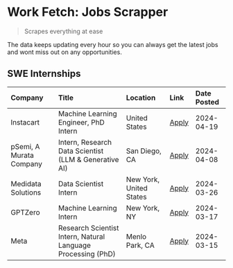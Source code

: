 # Work Fetch: Jobs Scrapper
> Scrapes everything at ease

The data keeps updating every hour so you can always get the latest jobs and wont miss out on any opportunities.

## SWE Internships
<!--START_SECTION:workfetch-->
| Company                 | Title                                                        | Location                | Link                                                                                                                                                                                                                                                                       | Date Posted   |
|:------------------------|:-------------------------------------------------------------|:------------------------|:---------------------------------------------------------------------------------------------------------------------------------------------------------------------------------------------------------------------------------------------------------------------------|:--------------|
| Instacart               | Machine Learning Engineer, PhD Intern                        | United States           | [Apply](https://www.linkedin.com/jobs/view/machine-learning-engineer-phd-intern-at-instacart-3901991739?position=2&pageNum=0&refId=4h3LTeSz1yjtkQgllJREhQ%3D%3D&trackingId=6a667SWU9Sxg1db98X42ig%3D%3D&trk=public_jobs_jserp-result_search-card)                          | 2024-04-19    |
| pSemi, A Murata Company | Intern, Research Data Scientist (LLM & Generative AI)        | San Diego, CA           | [Apply](https://www.linkedin.com/jobs/view/intern-research-data-scientist-llm-generative-ai-at-psemi-a-murata-company-3887074168?position=3&pageNum=0&refId=4h3LTeSz1yjtkQgllJREhQ%3D%3D&trackingId=B8X2tLMTXAFzbx75YAVnOQ%3D%3D&trk=public_jobs_jserp-result_search-card) | 2024-04-08    |
| Medidata Solutions      | Data Scientist Intern                                        | New York, United States | [Apply](https://www.linkedin.com/jobs/view/data-scientist-intern-at-medidata-solutions-3810253704?position=7&pageNum=0&refId=4h3LTeSz1yjtkQgllJREhQ%3D%3D&trackingId=vjjaexJdsc3JMgKXhwkhPw%3D%3D&trk=public_jobs_jserp-result_search-card)                                | 2024-03-26    |
| GPTZero                 | Machine Learning Intern                                      | New York, NY            | [Apply](https://www.linkedin.com/jobs/view/machine-learning-intern-at-gptzero-3860723963?position=6&pageNum=0&refId=4h3LTeSz1yjtkQgllJREhQ%3D%3D&trackingId=piNm6CU%2FqGSJs5xq%2F%2BvP4Q%3D%3D&trk=public_jobs_jserp-result_search-card)                                   | 2024-03-17    |
| Meta                    | Research Scientist Intern, Natural Language Processing (PhD) | Menlo Park, CA          | [Apply](https://www.linkedin.com/jobs/view/research-scientist-intern-natural-language-processing-phd-at-meta-3858718375?position=8&pageNum=0&refId=4h3LTeSz1yjtkQgllJREhQ%3D%3D&trackingId=IFX8JBuRWn6HiLumFE8Jrg%3D%3D&trk=public_jobs_jserp-result_search-card)          | 2024-03-15    |
<!--END_SECTION:workfetch-->
